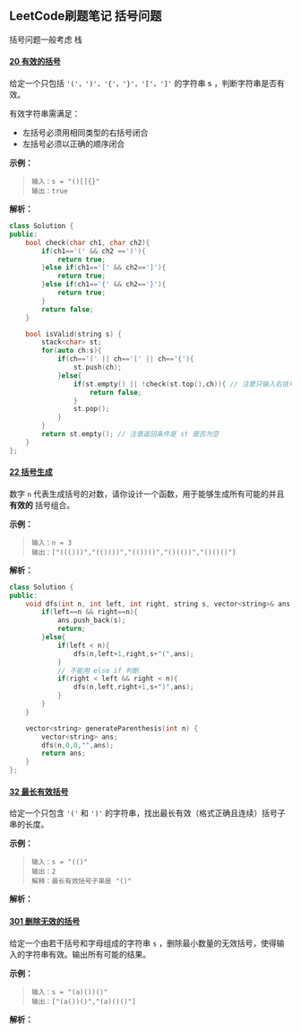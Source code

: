 ## LeetCode刷题笔记 括号问题

括号问题一般考虑 栈

#### [20 有效的括号](https://leetcode-cn.com/problems/valid-parentheses/)

给定一个只包括 `'('，')'，'{'，'}'，'['，']'` 的字符串 s ，判断字符串是否有效。

有效字符串需满足：

- 左括号必须用相同类型的右括号闭合
- 左括号必须以正确的顺序闭合

**示例：**

> ```
> 输入：s = "()[]{}"
> 输出：true
> ```

**解析：**

```cpp
class Solution {
public:
    bool check(char ch1, char ch2){
        if(ch1=='(' && ch2 ==')'){
            return true;
        }else if(ch1=='[' && ch2==']'){
            return true;
        }else if(ch1=='{' && ch2=='}'){
            return true;
        }
        return false;
    }

    bool isValid(string s) {
        stack<char> st;
        for(auto ch:s){
            if(ch=='(' || ch=='[' || ch=='{'){
                st.push(ch);
            }else{
                if(st.empty() || !check(st.top(),ch)){ // 注意只输入右括号的情况
                    return false;
                }
                st.pop();
            }
        }
        return st.empty(); // 注意返回条件是 st 是否为空
    }
};
```

#### [22 括号生成](https://leetcode-cn.com/problems/generate-parentheses/)

数字 `n` 代表生成括号的对数，请你设计一个函数，用于能够生成所有可能的并且 **有效的** 括号组合。

**示例：**

> ```
> 输入：n = 3
> 输出：["((()))","(()())","(())()","()(())","()()()"]
> ```

**解析：**

```cpp
class Solution {
public:
    void dfs(int n, int left, int right, string s, vector<string>& ans){
        if(left==n && right==n){
            ans.push_back(s);
            return;
        }else{
            if(left < n){
                dfs(n,left+1,right,s+"(",ans);
            }
            // 不能用 else if 判断
            if(right < left && right < n){
                dfs(n,left,right+1,s+")",ans);
            }
        }
    }

    vector<string> generateParenthesis(int n) {
        vector<string> ans;
        dfs(n,0,0,"",ans);
        return ans;
    }
};
```

#### [32 最长有效括号](https://leetcode-cn.com/problems/longest-valid-parentheses/)

给定一个只包含 `'('` 和 `')'` 的字符串，找出最长有效（格式正确且连续）括号子串的长度。

**示例：**

> ```
> 输入：s = "(()"
> 输出：2
> 解释：最长有效括号子串是 "()"
> ```

**解析：**



#### [301 删除无效的括号](https://leetcode-cn.com/problems/remove-invalid-parentheses/)

给定一个由若干括号和字母组成的字符串 `s` ，删除最小数量的无效括号，使得输入的字符串有效。输出所有可能的结果。

**示例：**

> ```
> 输入：s = "(a)())()"
> 输出：["(a())()","(a)()()"]
> ```

**解析：**

